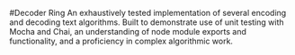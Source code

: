 #Decoder Ring
An exhaustively tested implementation of several encoding and decoding text algorithms. Built to demonstrate use of unit testing with Mocha and Chai, an understanding of node module exports and functionality, and a proficiency in complex algorithmic work. 
